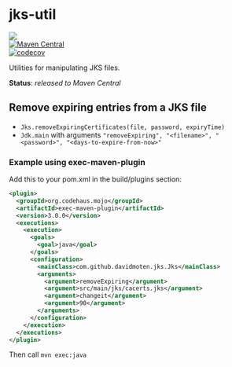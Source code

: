 # jks-util
<a href="https://github.com/davidmoten/jks-util/actions/workflows/ci.yml"><img src="https://github.com/davidmoten/jks-util/actions/workflows/ci.yml/badge.svg"/></a><br/>
[![Maven Central](https://maven-badges.herokuapp.com/maven-central/com.github.davidmoten/jks-util/badge.svg?style=flat)](https://maven-badges.herokuapp.com/maven-central/com.github.davidmoten/jks-util)<br/>
[![codecov](https://codecov.io/gh/davidmoten/jks-util/branch/master/graph/badge.svg)](https://codecov.io/gh/davidmoten/jks-util)<br/>

Utilities for manipulating JKS files.

**Status**: *released to Maven Central*

## Remove expiring entries from a JKS file
* `Jks.removeExpiringCertificates(file, password, expiryTime)`
* `Jdk.main` with arguments `"removeExpiring", "<filename>", "<password>", "<days-to-expire-from-now>"`

### Example using exec-maven-plugin
Add this to your pom.xml in the build/plugins section:

```xml
<plugin>
  <groupId>org.codehaus.mojo</groupId>
  <artifactId>exec-maven-plugin</artifactId>
  <version>3.0.0</version>
  <executions>
    <execution>
      <goals>
        <goal>java</goal>
      </goals>
      <configuration>
        <mainClass>com.github.davidmoten.jks.Jks</mainClass>
        <arguments>
          <argument>removeExpiring</argument>
          <argument>src/main/jks/cacerts.jks</argument>
          <argument>changeit</argument>
          <argument>90</argument>
        </arguments>
      </configuration>
    </execution>
  </executions>
</plugin>
```

Then call `mvn exec:java`
